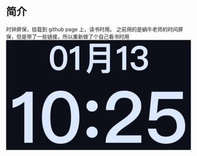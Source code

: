 # 简介

时钟屏保，挂载到 github page 上，读书时用。
之前用的是蜗牛老师的时间屏保，但是带了一些链接，所以重新做了个自己看书时用
![背景图](assets/image-20210113102553.png)
